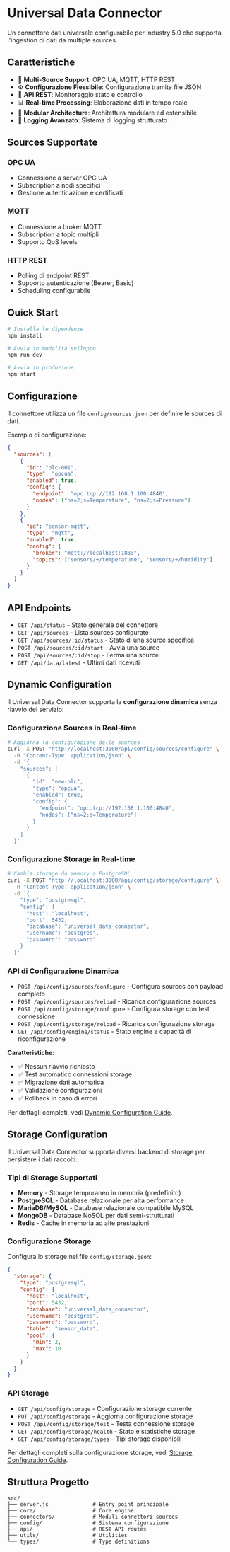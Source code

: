 # Universal Data Connector

Un connettore dati universale configurabile per Industry 5.0 che supporta l'ingestion di dati da multiple sources.

## Caratteristiche

- 🔌 **Multi-Source Support**: OPC UA, MQTT, HTTP REST
- ⚙️ **Configurazione Flessibile**: Configurazione tramite file JSON
- 🚀 **API REST**: Monitoraggio stato e controllo
- 📊 **Real-time Processing**: Elaborazione dati in tempo reale
- 🔄 **Modular Architecture**: Architettura modulare ed estensibile
- 📝 **Logging Avanzato**: Sistema di logging strutturato

## Sources Supportate

### OPC UA
- Connessione a server OPC UA
- Subscription a nodi specifici
- Gestione autenticazione e certificati

### MQTT
- Connessione a broker MQTT
- Subscription a topic multipli
- Supporto QoS levels

### HTTP REST
- Polling di endpoint REST
- Supporto autenticazione (Bearer, Basic)
- Scheduling configurabile

## Quick Start

```bash
# Installa le dipendenze
npm install

# Avvia in modalità sviluppo
npm run dev

# Avvia in produzione
npm start
```

## Configurazione

Il connettore utilizza un file `config/sources.json` per definire le sources di dati.

Esempio di configurazione:

```json
{
  "sources": [
    {
      "id": "plc-001",
      "type": "opcua",
      "enabled": true,
      "config": {
        "endpoint": "opc.tcp://192.168.1.100:4840",
        "nodes": ["ns=2;s=Temperature", "ns=2;s=Pressure"]
      }
    },
    {
      "id": "sensor-mqtt",
      "type": "mqtt",
      "enabled": true,
      "config": {
        "broker": "mqtt://localhost:1883",
        "topics": ["sensors/+/temperature", "sensors/+/humidity"]
      }
    }
  ]
}
```

## API Endpoints

- `GET /api/status` - Stato generale del connettore
- `GET /api/sources` - Lista sources configurate
- `GET /api/sources/:id/status` - Stato di una source specifica
- `POST /api/sources/:id/start` - Avvia una source
- `POST /api/sources/:id/stop` - Ferma una source
- `GET /api/data/latest` - Ultimi dati ricevuti

## Dynamic Configuration

Il Universal Data Connector supporta la **configurazione dinamica** senza riavvio del servizio:

### Configurazione Sources in Real-time
```bash
# Aggiorna la configurazione delle sources
curl -X POST "http://localhost:3000/api/config/sources/configure" \
  -H "Content-Type: application/json" \
  -d '{
    "sources": [
      {
        "id": "new-plc",
        "type": "opcua", 
        "enabled": true,
        "config": {
          "endpoint": "opc.tcp://192.168.1.100:4840",
          "nodes": ["ns=2;s=Temperature"]
        }
      }
    ]
  }'
```

### Configurazione Storage in Real-time
```bash
# Cambia storage da memory a PostgreSQL
curl -X POST "http://localhost:3000/api/config/storage/configure" \
  -H "Content-Type: application/json" \
  -d '{
    "type": "postgresql",
    "config": {
      "host": "localhost",
      "port": 5432,
      "database": "universal_data_connector",
      "username": "postgres",
      "password": "password"
    }
  }'
```

### API di Configurazione Dinamica

- `POST /api/config/sources/configure` - Configura sources con payload completo
- `POST /api/config/sources/reload` - Ricarica configurazione sources
- `POST /api/config/storage/configure` - Configura storage con test connessione
- `POST /api/config/storage/reload` - Ricarica configurazione storage
- `GET /api/config/engine/status` - Stato engine e capacità di riconfigurazione

**Caratteristiche:**
- ✅ Nessun riavvio richiesto
- ✅ Test automatico connessioni storage
- ✅ Migrazione dati automatica
- ✅ Validazione configurazioni
- ✅ Rollback in caso di errori

Per dettagli completi, vedi [Dynamic Configuration Guide](docs/DynamicConfiguration.md).

## Storage Configuration

Il Universal Data Connector supporta diversi backend di storage per persistere i dati raccolti:

### Tipi di Storage Supportati

- **Memory** - Storage temporaneo in memoria (predefinito)
- **PostgreSQL** - Database relazionale per alta performance
- **MariaDB/MySQL** - Database relazionale compatibile MySQL
- **MongoDB** - Database NoSQL per dati semi-strutturati
- **Redis** - Cache in memoria ad alte prestazioni

### Configurazione Storage

Configura lo storage nel file `config/storage.json`:

```json
{
  "storage": {
    "type": "postgresql",
    "config": {
      "host": "localhost",
      "port": 5432,
      "database": "universal_data_connector",
      "username": "postgres",
      "password": "password",
      "table": "sensor_data",
      "pool": {
        "min": 2,
        "max": 10
      }
    }
  }
}
```

### API Storage

- `GET /api/config/storage` - Configurazione storage corrente
- `PUT /api/config/storage` - Aggiorna configurazione storage
- `POST /api/config/storage/test` - Testa connessione storage
- `GET /api/config/storage/health` - Stato e statistiche storage
- `GET /api/config/storage/types` - Tipi storage disponibili

Per dettagli completi sulla configurazione storage, vedi [Storage Configuration Guide](docs/Storage.md).

## Struttura Progetto

```
src/
├── server.js              # Entry point principale
├── core/                  # Core engine
├── connectors/            # Moduli connettori sources
├── config/                # Sistema configurazione
├── api/                   # REST API routes
├── utils/                 # Utilities
└── types/                 # Type definitions
```
